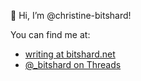 👋 Hi, I’m @christine-bitshard!

You can find me at:

- [writing at bitshard.net](https://bitshard.net)
- [@_bitshard on Threads](https://threads.net/_bitshard)
